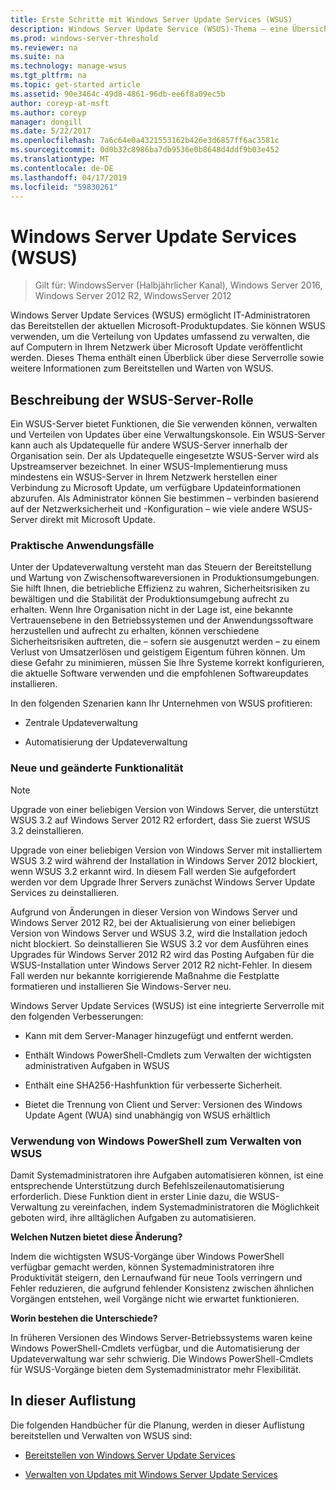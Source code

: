 ```yaml
---
title: Erste Schritte mit Windows Server Update Services (WSUS)
description: Windows Server Update Service (WSUS)-Thema – eine Übersicht über die Serverrolle und die praktische Anwendung
ms.prod: windows-server-threshold
ms.reviewer: na
ms.suite: na
ms.technology: manage-wsus
ms.tgt_pltfrm: na
ms.topic: get-started article
ms.assetid: 90e3464c-49d8-4861-96db-ee6f8a09ec5b
author: coreyp-at-msft
ms.author: coreyp
manager: dongill
ms.date: 5/22/2017
ms.openlocfilehash: 7a6c64e0a4321553162b426e3d6857ff6ac3581c
ms.sourcegitcommit: 0d0b32c8986ba7db9536e0b8648d4ddf9b03e452
ms.translationtype: MT
ms.contentlocale: de-DE
ms.lasthandoff: 04/17/2019
ms.locfileid: "59830261"
---
```

# <a name="windows-server-update-services-wsus"></a>Windows Server Update Services (WSUS)

>Gilt für: WindowsServer (Halbjährlicher Kanal), Windows Server 2016, Windows Server 2012 R2, WindowsServer 2012

Windows Server Update Services (WSUS) ermöglicht IT-Administratoren das Bereitstellen der aktuellen Microsoft-Produktupdates. Sie können WSUS verwenden, um die Verteilung von Updates umfassend zu verwalten, die auf Computern in Ihrem Netzwerk über Microsoft Update veröffentlicht werden. Dieses Thema enthält einen Überblick über diese Serverrolle sowie weitere Informationen zum Bereitstellen und Warten von WSUS.

## <a name="wsus-server-role-description"></a>Beschreibung der WSUS-Server-Rolle
Ein WSUS-Server bietet Funktionen, die Sie verwenden können, verwalten und Verteilen von Updates über eine Verwaltungskonsole. Ein WSUS-Server kann auch als Updatequelle für andere WSUS-Server innerhalb der Organisation sein. Der als Updatequelle eingesetzte WSUS-Server wird als Upstreamserver bezeichnet. In einer WSUS-Implementierung muss mindestens ein WSUS-Server in Ihrem Netzwerk herstellen einer Verbindung zu Microsoft Update, um verfügbare Updateinformationen abzurufen. Als Administrator können Sie bestimmen – verbinden basierend auf der Netzwerksicherheit und -Konfiguration – wie viele andere WSUS-Server direkt mit Microsoft Update.

### <a name="practical-applications"></a>Praktische Anwendungsfälle
Unter der Updateverwaltung versteht man das Steuern der Bereitstellung und Wartung von Zwischensoftwareversionen in Produktionsumgebungen. Sie hilft Ihnen, die betriebliche Effizienz zu wahren, Sicherheitsrisiken zu bewältigen und die Stabilität der Produktionsumgebung aufrecht zu erhalten. Wenn Ihre Organisation nicht in der Lage ist, eine bekannte Vertrauensebene in den Betriebssystemen und der Anwendungssoftware herzustellen und aufrecht zu erhalten, können verschiedene Sicherheitsrisiken auftreten, die – sofern sie ausgenutzt werden – zu einem Verlust von Umsatzerlösen und geistigem Eigentum führen können. Um diese Gefahr zu minimieren, müssen Sie Ihre Systeme korrekt konfigurieren, die aktuelle Software verwenden und die empfohlenen Softwareupdates installieren.

In den folgenden Szenarien kann Ihr Unternehmen von WSUS profitieren:

-   Zentrale Updateverwaltung

-   Automatisierung der Updateverwaltung

### <a name="new-and-changed-functionality"></a>Neue und geänderte Funktionalität

> [!NOTE]
> Upgrade von einer beliebigen Version von Windows Server, die unterstützt WSUS 3.2 auf Windows Server 2012 R2 erfordert, dass Sie zuerst WSUS 3.2 deinstallieren.
> 
> Upgrade von einer beliebigen Version von Windows Server mit installiertem WSUS 3.2 wird während der Installation in Windows Server 2012 blockiert, wenn WSUS 3.2 erkannt wird. In diesem Fall werden Sie aufgefordert werden vor dem Upgrade Ihrer Servers zunächst Windows Server Update Services zu deinstallieren.
> 
> Aufgrund von Änderungen in dieser Version von Windows Server und Windows Server 2012 R2, bei der Aktualisierung von einer beliebigen Version von Windows Server und WSUS 3.2, wird die Installation jedoch nicht blockiert. So deinstallieren Sie WSUS 3.2 vor dem Ausführen eines Upgrades für Windows Server 2012 R2 wird das Posting Aufgaben für die WSUS-Installation unter Windows Server 2012 R2 nicht-Fehler. In diesem Fall werden nur bekannte korrigierende Maßnahme die Festplatte formatieren und installieren Sie Windows-Server neu.

Windows Server Update Services (WSUS) ist eine integrierte Serverrolle mit den folgenden Verbesserungen:

-   Kann mit dem Server-Manager hinzugefügt und entfernt werden.

-   Enthält Windows PowerShell-Cmdlets zum Verwalten der wichtigsten administrativen Aufgaben in WSUS

-   Enthält eine SHA256-Hashfunktion für verbesserte Sicherheit.

-   Bietet die Trennung von Client und Server: Versionen des Windows Update Agent (WUA) sind unabhängig von WSUS erhältlich

### <a name="using-windows-powershell-to-manage-wsus"></a>Verwendung von Windows PowerShell zum Verwalten von WSUS
Damit Systemadministratoren ihre Aufgaben automatisieren können, ist eine entsprechende Unterstützung durch Befehlszeilenautomatisierung erforderlich. Diese Funktion dient in erster Linie dazu, die WSUS-Verwaltung zu vereinfachen, indem Systemadministratoren die Möglichkeit geboten wird, ihre alltäglichen Aufgaben zu automatisieren.

**Welchen Nutzen bietet diese Änderung?**

Indem die wichtigsten WSUS-Vorgänge über Windows PowerShell verfügbar gemacht werden, können Systemadministratoren ihre Produktivität steigern, den Lernaufwand für neue Tools verringern und Fehler reduzieren, die aufgrund fehlender Konsistenz zwischen ähnlichen Vorgängen entstehen, weil Vorgänge nicht wie erwartet funktionieren.

**Worin bestehen die Unterschiede?**

In früheren Versionen des Windows Server-Betriebssystems waren keine Windows PowerShell-Cmdlets verfügbar, und die Automatisierung der Updateverwaltung war sehr schwierig. Die Windows PowerShell-Cmdlets für WSUS-Vorgänge bieten dem Systemadministrator mehr Flexibilität.

## <a name="in-this-collection"></a>In dieser Auflistung
Die folgenden Handbücher für die Planung, werden in dieser Auflistung bereitstellen und Verwalten von WSUS sind:

-   [Bereitstellen von Windows Server Update Services](../deploy/deploy-windows-server-update-services.md)

-   [Verwalten von Updates mit Windows Server Update Services](../manage/update-management-with-windows-server-update-services.md)


